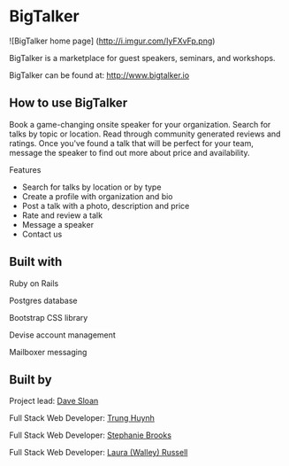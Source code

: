 # BigTalker

![BigTalker home page] (http://i.imgur.com/IyFXvFp.png)

BigTalker is a marketplace for guest speakers, seminars, and workshops. 

BigTalker can be found at: <http://www.bigtalker.io>  

## How to use BigTalker

Book a game-changing onsite speaker for your organization.  Search for talks by topic or location.  Read through community generated reviews and ratings.  Once you've found a talk that will be perfect for your team, message the speaker to find out more about price and availability. 

Features

* Search for talks by location or by type
* Create a profile with organization and bio
* Post a talk with a photo, description and price
* Rate and review a talk
* Message a speaker
* Contact us

## Built with
Ruby on Rails

Postgres database

Bootstrap CSS library 

Devise account management 

Mailboxer messaging

## Built by 

Project lead:  [Dave Sloan](https://github.com/slnwlf/)

Full Stack Web Developer: [Trung Huynh](https://github.com/tkhuynh)

Full Stack Web Developer: [Stephanie Brooks](https://github.com/sbrks)

Full Stack Web Developer: [Laura (Walley) Russell](https://github.com/laurakathleen)
